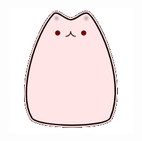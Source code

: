 <!-- ![](https://github.com/cypotat/cypotat/blob/main/cat_lamp.gif?raw=true) -->
<!-- <img align="right" alt="GIF" src="https://github.com/CyberPotat42/CyberPotat42/blob/main/kit.gif" /> -->
<!-- <img align="right" alt="GIF" src="https://github.com/L0rdLizard/L0rdLizard/blob/main/catgrey.gif?" /> -->
<img align="right" alt="GIF" src="https://github.com/L0rdLizard/L0rdLizard/blob/main/Lampcat.gif?" />
